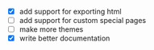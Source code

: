 - [x] add support for exporting html
- [ ] add support for custom special pages
- [ ] make more themes
- [x] write better documentation
